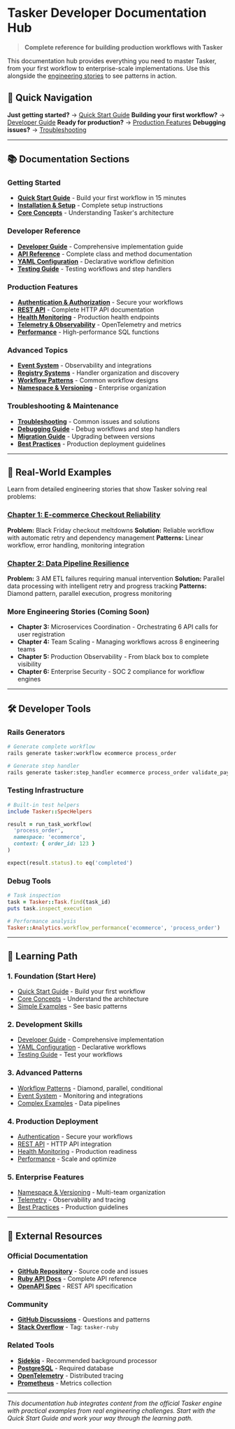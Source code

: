 # Tasker Developer Documentation Hub

> **Complete reference for building production workflows with Tasker**

This documentation hub provides everything you need to master Tasker, from your first workflow to enterprise-scale implementations. Use this alongside the [engineering stories](../blog/) to see patterns in action.

## 🎯 Quick Navigation

**Just getting started?** → [Quick Start Guide](quick-start.md)
**Building your first workflow?** → [Developer Guide](developer-guide.md)
**Ready for production?** → [Production Features](production-features.md)
**Debugging issues?** → [Troubleshooting](troubleshooting.md)

---

## 📚 Documentation Sections

### Getting Started
- **[Quick Start Guide](quick-start.md)** - Build your first workflow in 15 minutes
- **[Installation & Setup](installation.md)** - Complete setup instructions
- **[Core Concepts](core-concepts.md)** - Understanding Tasker's architecture

### Developer Reference
- **[Developer Guide](developer-guide.md)** - Comprehensive implementation guide
- **[API Reference](api-reference.md)** - Complete class and method documentation
- **[YAML Configuration](yaml-configuration.md)** - Declarative workflow definition
- **[Testing Guide](testing-guide.md)** - Testing workflows and step handlers

### Production Features
- **[Authentication & Authorization](authentication.md)** - Secure your workflows
- **[REST API](rest-api.md)** - Complete HTTP API documentation
- **[Health Monitoring](health-monitoring.md)** - Production health endpoints
- **[Telemetry & Observability](telemetry.md)** - OpenTelemetry and metrics
- **[Performance](performance.md)** - High-performance SQL functions

### Advanced Topics
- **[Event System](event-system.md)** - Observability and integrations
- **[Registry Systems](registry-systems.md)** - Handler organization and discovery
- **[Workflow Patterns](workflow-patterns.md)** - Common workflow designs
- **[Namespace & Versioning](namespace-versioning.md)** - Enterprise organization

### Troubleshooting & Maintenance
- **[Troubleshooting](troubleshooting.md)** - Common issues and solutions
- **[Debugging Guide](debugging.md)** - Debug workflows and step handlers
- **[Migration Guide](migration-guide.md)** - Upgrading between versions
- **[Best Practices](best-practices.md)** - Production deployment guidelines

---

## 🚀 Real-World Examples

Learn from detailed engineering stories that show Tasker solving real problems:

### [Chapter 1: E-commerce Checkout Reliability](../blog/posts/post-01-ecommerce-reliability/)
**Problem:** Black Friday checkout meltdowns
**Solution:** Reliable workflow with automatic retry and dependency management
**Patterns:** Linear workflow, error handling, monitoring integration

### [Chapter 2: Data Pipeline Resilience](../blog/posts/post-02-data-pipeline-resilience/)
**Problem:** 3 AM ETL failures requiring manual intervention
**Solution:** Parallel data processing with intelligent retry and progress tracking
**Patterns:** Diamond pattern, parallel execution, progress monitoring

### More Engineering Stories (Coming Soon)
- **Chapter 3:** Microservices Coordination - Orchestrating 6 API calls for user registration
- **Chapter 4:** Team Scaling - Managing workflows across 8 engineering teams
- **Chapter 5:** Production Observability - From black box to complete visibility
- **Chapter 6:** Enterprise Security - SOC 2 compliance for workflow engines

---

## 🛠️ Developer Tools

### Rails Generators
```bash
# Generate complete workflow
rails generate tasker:workflow ecommerce process_order

# Generate step handler
rails generate tasker:step_handler ecommerce process_order validate_payment
```

### Testing Infrastructure
```ruby
# Built-in test helpers
include Tasker::SpecHelpers

result = run_task_workflow(
  'process_order',
  namespace: 'ecommerce',
  context: { order_id: 123 }
)

expect(result.status).to eq('completed')
```

### Debug Tools
```ruby
# Task inspection
task = Tasker::Task.find(task_id)
puts task.inspect_execution

# Performance analysis
Tasker::Analytics.workflow_performance('ecommerce', 'process_order')
```

---

## 🎯 Learning Path

### 1. **Foundation (Start Here)**
- [Quick Start Guide](quick-start.md) - Build your first workflow
- [Core Concepts](core-concepts.md) - Understand the architecture
- [Simple Examples](../blog/posts/post-01-ecommerce-reliability/) - See basic patterns

### 2. **Development Skills**
- [Developer Guide](developer-guide.md) - Comprehensive implementation
- [YAML Configuration](yaml-configuration.md) - Declarative workflows
- [Testing Guide](testing-guide.md) - Test your workflows

### 3. **Advanced Patterns**
- [Workflow Patterns](workflow-patterns.md) - Diamond, parallel, conditional
- [Event System](event-system.md) - Monitoring and integrations
- [Complex Examples](../blog/posts/post-02-data-pipeline-resilience/) - Data pipelines

### 4. **Production Deployment**
- [Authentication](authentication.md) - Secure your workflows
- [REST API](rest-api.md) - HTTP API integration
- [Health Monitoring](health-monitoring.md) - Production readiness
- [Performance](performance.md) - Scale and optimize

### 5. **Enterprise Features**
- [Namespace & Versioning](namespace-versioning.md) - Multi-team organization
- [Telemetry](telemetry.md) - Observability and tracing
- [Best Practices](best-practices.md) - Production guidelines

---

## 🔗 External Resources

### Official Documentation
- **[GitHub Repository](https://github.com/tasker-systems/tasker)** - Source code and issues
- **[Ruby API Docs](https://rubydoc.info/github/tasker-systems/tasker)** - Complete API reference
- **[OpenAPI Spec](https://github.com/tasker-systems/tasker/blob/main/docs/openapi.yml)** - REST API specification

### Community
- **[GitHub Discussions](https://github.com/tasker-systems/tasker/discussions)** - Questions and patterns
- **[Stack Overflow](https://stackoverflow.com/questions/tagged/tasker-ruby)** - Tag: `tasker-ruby`

### Related Tools
- **[Sidekiq](https://sidekiq.org/)** - Recommended background processor
- **[PostgreSQL](https://postgresql.org/)** - Required database
- **[OpenTelemetry](https://opentelemetry.io/)** - Distributed tracing
- **[Prometheus](https://prometheus.io/)** - Metrics collection

---

*This documentation hub integrates content from the official Tasker engine with practical examples from real engineering challenges. Start with the Quick Start Guide and work your way through the learning path.*
